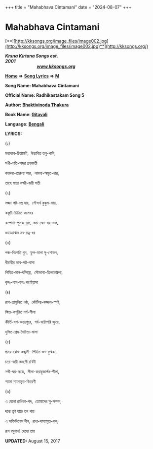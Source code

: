 +++
title = "Mahabhava Cintamani"
date = "2024-08-07"
+++

# Mahabhava Cintamani
[**![http://kksongs.org/image_files/image002.jpg](http://kksongs.org/image_files/image002.jpg)**](http://kksongs.org/)

**_Krsna Kirtana Songs est. 2001_**                                                                                                                                                 **_www.kksongs.org_**

**[Home](http://kksongs.org/)** **⇒** **[Song Lyrics](http://kksongs.org/lyrics.html)** **⇒** **[M](http://kksongs.org/songs/song_m.html)**

**Song Name: Mahabhava Cintamani**

**Official Name: Radhikastakam Song 5**

**Author:** [**Bhaktivinoda Thakura**](http://kksongs.org/authors/list/bhaktivinoda.html)

**Book Name: [Gitavali](http://kksongs.org/authors/literature/gitavali.html)**

**Language: [Bengali](http://kksongs.org/language/list/bengali.html)**

**LYRICS:**

(১)

মহাভাব\-চিন্তামণি,  উদ্ভাবিত তনু\-খানি,

সখী\-পতি\-সজ্জা প্রভাবতী

কারুন্য\-তারুন্য আর,  লাবন্য\-অমৃত\-ধার,

তাহে স্নাতা লক্ষ্মী\-জয়ী সতী

(২)

লজ্জা পট্ট\-বস্ত্র যার,  সৌন্দর্য কুঙ্কুম\-সার,

কস্তুরী\-চিত্রিত কলেবর

কম্পাশ্রু\-পুলক\-রঙ্গ,  স্তম্ভ\-স্বেদ\-স্বর\-ভঙ্গ,

জাড্যোন্মাদ নব\-রত্ন\-ধর

(৩)

পঞ্চ\-বিংশতি গুন,  ফুল\-মালা সু\-শোভন,

ধীরাধীর ভাব\-পট্ট\-বাসা

পিহিত\-মান\-ধম্মিল্লা,  সৌভাগ্য\-তিলকোজ্বলা,

কৃষ্ণ\-নাম\-যশঃ কর্ণোল্লাসা

(৪)

রাগ\-তাম্বূলিত ওষ্ঠ,  কৌটিল্য\-কজ্জল\-স্পষ্ট,

স্মিত\-কর্পূরিত নর্ম\-শীলা

কীর্তি\-যশ\-অন্তঃপুরে,  গর্ব\-খট্টোপরি স্ফুরে,

দুলিত প্রেম\-বৈচিত্ত্য\-মালা

(৫)

প্রনয়\-রোষ\-কঞ্চুলী\- পিহিত স্তন\-যুগ্মকা,

চন্দ্রা\-জয়ী কচ্ছপী রবিনী

সখী\-দ্বয়\-স্কন্ধে,  লীলা\-করাম্বুজার্পন\-শীলা,

শ্যামা শ্যামামৃত\-বিতরণী

(৬)

এ হেনো রাধিকা\-পদ,  তোমাদের সু\-সম্পদ,

দন্তে তৃণ যাচে তব পায়

এ ভক্তিবিনোদ দীন,  রাধা\-দাস্যামৃত\-কন,

রূপ রঘুনাথ! দেহো তায়

**UPDATED:** August 15, 2017